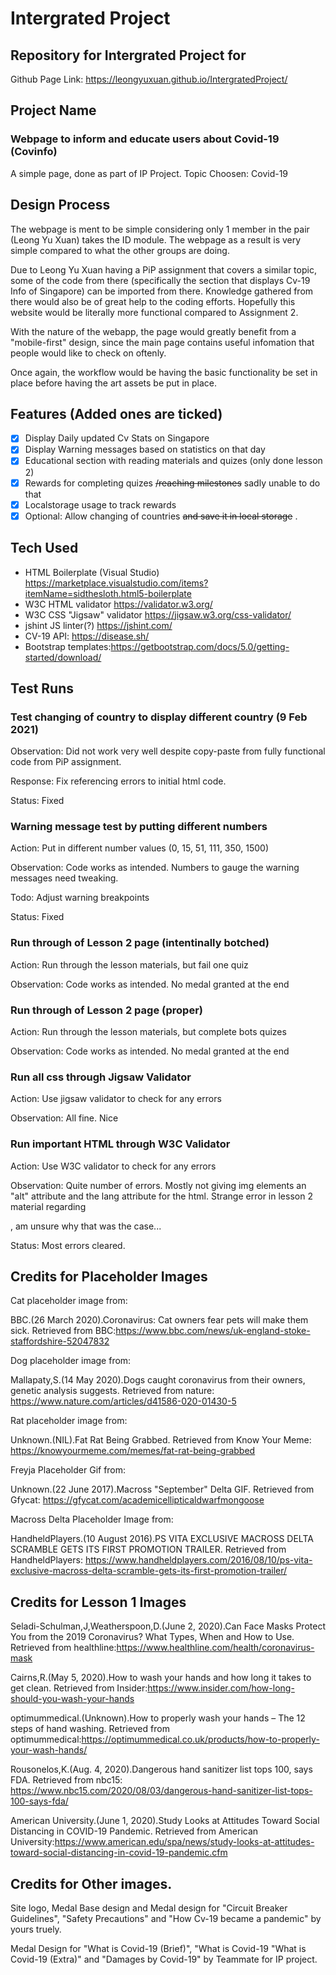 # Intergrated Project
## Repository for Intergrated Project for 
Github Page Link: https://leongyuxuan.github.io/IntergratedProject/
## Project Name
### Webpage to inform and educate users about Covid-19 (Covinfo)
A simple page, done as part of IP Project. Topic Choosen: Covid-19

## Design Process
The webpage is ment to be simple considering only 1 member in the pair (Leong Yu Xuan) takes the ID module. The webpage as a result is very simple compared to what the other groups are doing.

Due to Leong Yu Xuan having a PiP assignment that covers a similar topic, some of the code from there (specifically the section that displays Cv-19 Info of Singapore) can be imported from there. Knowledge gathered from there would also be of great help to the coding efforts. Hopefully this website would be literally more functional compared to Assignment 2.

With the nature of the webapp, the page would greatly benefit from a "mobile-first" design, since the main page contains useful infomation that people would like to check on oftenly.

Once again, the workflow would be having the basic functionality be set in place before having the art assets be put in place.
## Features (Added ones are ticked)
- [x] Display Daily updated Cv Stats on Singapore
- [x] Display Warning messages based on statistics on that day
- [x] Educational section with reading materials and quizes (only done lesson 2)
- [x] Rewards for completing quizes ~~/reaching milestones~~ sadly unable to do that
- [x] Localstorage usage to track rewards
- [x] Optional: Allow changing of countries ~~and save it in local storage~~ .
## Tech Used
* HTML Boilerplate (Visual Studio) https://marketplace.visualstudio.com/items?itemName=sidthesloth.html5-boilerplate
* W3C HTML validator https://validator.w3.org/
* W3C CSS "Jigsaw" validator https://jigsaw.w3.org/css-validator/
* jshint JS linter(?) https://jshint.com/
* CV-19 API: https://disease.sh/
* Bootstrap templates:https://getbootstrap.com/docs/5.0/getting-started/download/
## Test Runs

### Test changing of country to display different country (9 Feb 2021)
Observation: Did not work very well despite copy-paste from fully functional code from PiP assignment. 

Response: Fix referencing errors to initial html code. 

Status: Fixed

### Warning message test by putting different numbers
Action: Put in different number values (0, 15, 51, 111, 350, 1500)

Observation: Code works as intended. Numbers to gauge the warning messages need tweaking.

Todo: Adjust warning breakpoints

Status: Fixed

### Run through of Lesson 2 page (intentinally botched)
Action: Run through the lesson materials, but fail one quiz

Observation: Code works as intended. No medal granted at the end

### Run through of Lesson 2 page (proper)
Action: Run through the lesson materials, but complete bots quizes

Observation: Code works as intended. No medal granted at the end

### Run all css through Jigsaw Validator
Action: Use jigsaw validator to check for any errors

Observation: All fine. Nice

### Run important HTML through W3C Validator
Action: Use W3C validator to check for any errors

Observation: Quite number of errors. Mostly not giving img elements an "alt" attribute and the lang attribute for the html.
Strange error in lesson 2 material regarding </p>, am unsure why that was the case...

Status: Most errors cleared.
## Credits for Placeholder Images
Cat placeholder image from:

BBC.(26 March 2020).Coronavirus: Cat owners fear pets will make them sick. Retrieved from BBC:https://www.bbc.com/news/uk-england-stoke-staffordshire-52047832 

Dog placeholder image from:

Mallapaty,S.(14 May 2020).Dogs caught coronavirus from their owners, genetic analysis suggests. Retrieved from nature: https://www.nature.com/articles/d41586-020-01430-5

Rat placeholder image from:

Unknown.(NIL).Fat Rat Being Grabbed. Retrieved from Know Your Meme: https://knowyourmeme.com/memes/fat-rat-being-grabbed

Freyja Placeholder Gif from:

Unknown.(22 June 2017).Macross "September" Delta GIF. Retrieved from Gfycat: https://gfycat.com/academicellipticaldwarfmongoose

Macross Delta Placeholder Image from:

HandheldPlayers.(10 August 2016).PS VITA EXCLUSIVE MACROSS DELTA SCRAMBLE GETS ITS FIRST PROMOTION TRAILER. Retrieved from HandheldPlayers: https://www.handheldplayers.com/2016/08/10/ps-vita-exclusive-macross-delta-scramble-gets-its-first-promotion-trailer/

## Credits for Lesson 1 Images

Seladi-Schulman,J,Weatherspoon,D.(June 2, 2020).Can Face Masks Protect You from the 2019 Coronavirus? What Types, When and How to Use. Retrieved from healthline:https://www.healthline.com/health/coronavirus-mask 

Cairns,R.(May 5, 2020).How to wash your hands and how long it takes to get clean. Retrieved from Insider:https://www.insider.com/how-long-should-you-wash-your-hands

optimummedical.(Unknown).How to properly wash your hands – The 12 steps of hand washing. Retrieved from optimummedical:https://optimummedical.co.uk/products/how-to-properly-your-wash-hands/

Rousonelos,K.(Aug. 4, 2020).Dangerous hand sanitizer list tops 100, says FDA. Retrieved from nbc15: https://www.nbc15.com/2020/08/03/dangerous-hand-sanitizer-list-tops-100-says-fda/

American University.(June 1, 2020).Study Looks at Attitudes Toward Social Distancing in COVID-19 Pandemic. Retrieved from American University:https://www.american.edu/spa/news/study-looks-at-attitudes-toward-social-distancing-in-covid-19-pandemic.cfm

## Credits for Other images.
Site logo, Medal Base design and Medal design for "Circuit Breaker Guidelines", "Safety Precautions" and "How Cv-19 became a pandemic" by yours truely.

Medal Design for "What is Covid-19 (Brief)", "What is Covid-19 "What is Covid-19 (Extra)" and "Damages by Covid-19" by Teammate for IP project.

